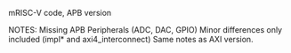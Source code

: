 mRISC-V code, APB version

NOTES:
Missing APB Peripherals (ADC, DAC, GPIO)
Minor differences only included (impl* and axi4_interconnect)
Same notes as AXI version.
